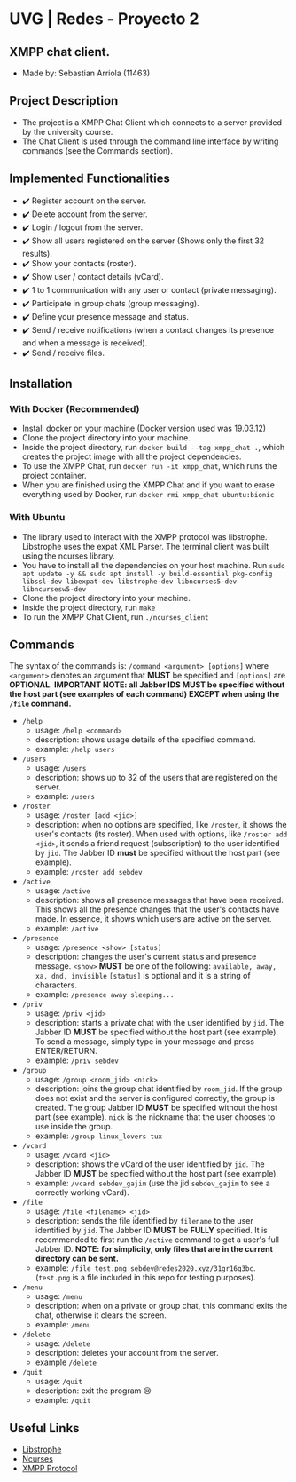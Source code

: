 # UVG | Redes - Proyecto 2

## XMPP chat client.
- Made by: Sebastian Arriola (11463)

## Project Description
- The project is a XMPP Chat Client which connects to a server provided by the university course.
- The Chat Client is used through the command line interface by writing commands (see the Commands section).

## Implemented Functionalities
- :heavy_check_mark: Register account on the server.
- :heavy_check_mark: Delete account from the server.
- :heavy_check_mark: Login / logout from the server.
- :heavy_check_mark: Show all users registered on the server (Shows only the first 32 results).
- :heavy_check_mark: Show your contacts (roster).
- :heavy_check_mark: Show user / contact details (vCard).
- :heavy_check_mark: 1 to 1 communication with any user or contact (private messaging).
- :heavy_check_mark: Participate in group chats (group messaging).
- :heavy_check_mark: Define your presence message and status.
- :heavy_check_mark: Send / receive notifications (when a contact changes its presence and when a message is received).
- :heavy_check_mark: Send / receive files.

## Installation
### With Docker (Recommended)
- Install docker on your machine (Docker version used was 19.03.12)
- Clone the project directory into your machine.
- Inside the project directory, run `docker build --tag xmpp_chat .`, which creates the project image with all the project dependencies.
- To use the XMPP Chat, run `docker run -it xmpp_chat`, which runs the project container.
- When you are finished using the XMPP Chat and if you want to erase everything used by Docker, run `docker rmi xmpp_chat ubuntu:bionic`

### With Ubuntu
- The library used to interact with the XMPP protocol was libstrophe. Libstrophe uses the expat XML Parser. The terminal client was built using the ncurses library.
- You have to install all the dependencies on your host machine. Run `sudo apt update -y && sudo apt install -y build-essential pkg-config libssl-dev libexpat-dev libstrophe-dev libncurses5-dev libncursesw5-dev`
- Clone the project directory into your machine.
- Inside the project directory, run `make`
- To run the XMPP Chat Client, run `./ncurses_client`

## Commands
The syntax of the commands is: `/command <argument> [options]` where `<argument>` denotes an argument that **MUST** be specified and `[options]` are **OPTIONAL**. **IMPORTANT NOTE: all Jabber IDS MUST be specified without the host part (see examples of each command) EXCEPT when using the `/file` command.**
* `/help`
  - usage: `/help <command>`
  - description: shows usage details of the specified command.
  - example: `/help users`
* `/users`
  - usage: `/users`
  - description: shows up to 32 of the users that are registered on the server.
  - example: `/users`
* `/roster`
  - usage: `/roster [add <jid>]`
  - description: when no options are specified, like `/roster`, it shows the user's contacts (its roster). When used with options, like `/roster add <jid>`, it sends a friend request (subscription) to the user identified by `jid`. The Jabber ID **must** be specified without the host part (see example).
  - example: `/roster add sebdev`
* `/active`
  - usage: `/active`
  - description: shows all presence messages that have been received. This shows all the presence changes that the user's contacts have made. In essence, it shows which users are active on the server.
  - example: `/active`
* `/presence`
  - usage: `/presence <show> [status]`
  - description: changes the user's current status and presence message. `<show>` **MUST** be one of the following: `available, away, xa, dnd, invisible` `[status]` is optional and it is a string of characters.
  - example: `/presence away sleeping...`
* `/priv`
  - usage: `/priv <jid>`
  - description: starts a private chat with the user identified by `jid`. The Jabber ID **MUST** be specified without the host part (see example). To send a message, simply type in your message and press ENTER/RETURN.
  - example: `/priv sebdev`
* `/group`
  - usage: `/group <room_jid> <nick>`
  - description: joins the group chat identified by `room_jid`. If the group does not exist and the server is configured correctly, the group is created. The group Jabber ID **MUST** be specified without the host part (see example). `nick` is the nickname that the user chooses to use inside the group.
  - example: `/group linux_lovers tux`
* `/vcard`
  - usage: `/vcard <jid>`
  - description: shows the vCard of the user identified by `jid`. The Jabber ID **MUST** be specified without the host part (see example).
  - example: `/vcard sebdev_gajim` (use the jid `sebdev_gajim` to see a correctly working vCard).
* `/file`
  - usage: `/file <filename> <jid>`
  - description: sends the file identified by `filename` to the user identified by `jid`. The Jabber ID **MUST** be **FULLY** specified. It is recommended to first run the `/active` command to get a user's full Jabber ID. **NOTE: for simplicity, only files that are in the current directory can be sent.**
  - example: `/file test.png sebdev@redes2020.xyz/31gr16q3bc`. (`test.png` is a file included in this repo for testing purposes).
* `/menu`
  - usage: `/menu`
  - description: when on a private or group chat, this command exits the chat, otherwise it clears the screen.
  - example: `/menu`
* `/delete`
  - usage: `/delete`
  - description: deletes your account from the server.
  - example `/delete`
* `/quit`
  - usage: `/quit`
  - description: exit the program :cry:
  - example: `/quit`

## Useful Links
- [Libstrophe](http://strophe.im/libstrophe/)
- [Ncurses](https://tldp.org/HOWTO/NCURSES-Programming-HOWTO/)
- [XMPP Protocol](https://xmpp.org)
